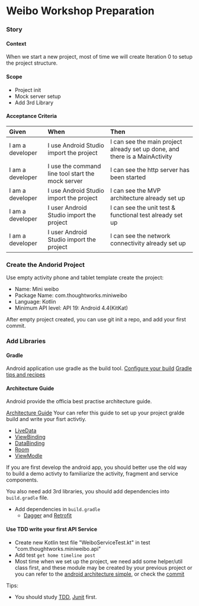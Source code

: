 # Weibo Workshop Preparation

### Story

#### Context
When we start a new project, most of time we will create Iteration 0 to setup the project structure.

#### Scope

* Project init
* Mock server setup
* Add 3rd Library

#### Acceptance Criteria

| Given | When | Then |
| :--- | :--- | :--- |
| I am a developer | I use Android Studio import the project | I can see the main project already set up done, and there is a MainActivity |
| I am a developer | I use the command line tool start the mock server | I can see the http server has been started |
| I am a developer | I use Android Studio import the project | I can see the MVP architecture already set up |
| I am a developer | I user Android Studio import the project | I can see the unit test & functional test already set up |
| I am a developer | I user Android Studio import the project | I can see the network connectivity already set up |


### Create the Andorid Project

Use empty activity phone and tablet template create the project:

* Name: Mini weibo
* Package Name: com.thoughtworks.miniweibo
* Language: Kotlin
* Minimum API level: API 19: Android 4.4(KitKat)

After empty project created, you can use git init a repo, and add your first commit.

### Add Libraries

#### Gradle

Android application use gradle as the build tool.
[Configure your build](https://developer.android.com/studio/build)
[Gradle tips and recipes](https://developer.android.com/studio/build/gradle-tips)

#### Architecture Guide

Android provide the officia best practise architecture guide.

[Architecture Guide](https://developer.android.com/jetpack/docs/guide)
Your can refer this guide to set up your project gralde build and write your fisrt activtiy.

* [LiveData](https://developer.android.com/topic/libraries/architecture/livedata)
* [ViewBinding](https://developer.android.com/topic/libraries/view-binding)
* [DataBinding](https://developer.android.com/topic/libraries/data-binding)
* [Room](https://developer.android.com/topic/libraries/architecture/room)
* [ViewModle](https://developer.android.com/topic/libraries/architecture/viewmodel)

If you are first develop the android app, you should better use the old way to build a demo activty to familiarize the activity, fragment and service components.

You also need add 3rd libraries, you should add dependencies into `build.gradle` file.

* Add dependencies in `build.gradle`
  * [Dagger](https://dagger.dev/android) and [Retrofit](https://square.github.io/retrofit/)

#### Use TDD write your first API Service

* Create new Kotlin test file "WeiboServiceTest.kt" in test "com.thoughtworks.miniweibo.api"
* Add test `get home timeline post`
* Most time when we set up the project, we need add some helper/util class first, and these module may be created by your previous project or you can refer to the [android architecture simple](https://github.com/android/architecture-components-samples/tree/master/GithubBrowserSample), or check the [commit](https://github.com/tw-mobile-chengdu/android-miniweibo/commit/f69bf7e815b6563f26d4d10cf415d28ffa7506e0)

Tips:

* You should study [TDD](https://martinfowler.com/bliki/TestDrivenDevelopment.html), [Junit](https://junit.org/junit5/docs/current/user-guide/) first.

